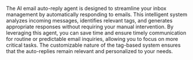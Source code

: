 <a name="Description"></a>

The AI email auto-reply agent is designed to streamline your inbox management by automatically responding to emails. This intelligent system analyzes incoming messages, identifies relevant tags, and generates appropriate responses without requiring your manual intervention. By leveraging this agent, you can save time and ensure timely communication for routine or predictable email inquiries, allowing you to focus on more critical tasks. The customizable nature of the tag-based system ensures that the auto-replies remain relevant and personalized to your needs.